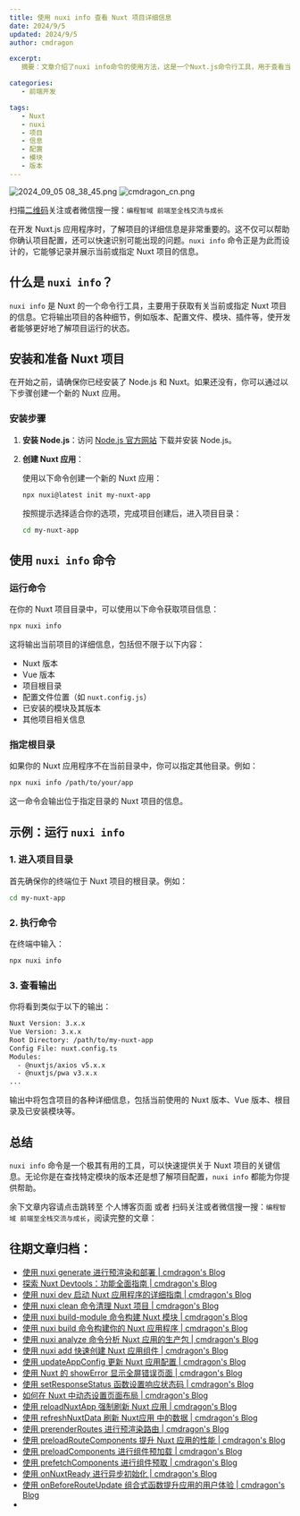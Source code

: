 ```yaml
---
title: 使用 nuxi info 查看 Nuxt 项目详细信息
date: 2024/9/5
updated: 2024/9/5
author: cmdragon

excerpt:
   摘要：文章介绍了nuxi info命令的使用方法，这是一个Nuxt.js命令行工具，用于查看当前或指定Nuxt项目的详细信息，包括版本号、配置、模块等，有助于开发者更好地管理和调试项目

categories:
   - 前端开发

tags:
   - Nuxt
   - nuxi
   - 项目
   - 信息
   - 配置
   - 模块
   - 版本
---
```


<img src="https://static.cmdragon.cn/blog/images/2024_09_05 08_38_45.png@blog" title="2024_09_05 08_38_45.png" alt="2024_09_05 08_38_45.png"/>

<img src="https://static.cmdragon.cn/blog/images/cmdragon_cn.png" title="cmdragon_cn.png" alt="cmdragon_cn.png"/>


扫描[二维码](https://static.cmdragon.cn/blog/images/cmdragon_cn.png)关注或者微信搜一搜：`编程智域 前端至全栈交流与成长`




在开发 Nuxt.js 应用程序时，了解项目的详细信息是非常重要的。这不仅可以帮助你确认项目配置，还可以快速识别可能出现的问题。`nuxi info` 命令正是为此而设计的，它能够记录并展示当前或指定 Nuxt 项目的信息。

## 什么是 `nuxi info`？

`nuxi info` 是 Nuxt 的一个命令行工具，主要用于获取有关当前或指定 Nuxt 项目的信息。它将输出项目的各种细节，例如版本、配置文件、模块、插件等，使开发者能够更好地了解项目运行的状态。

## 安装和准备 Nuxt 项目

在开始之前，请确保你已经安装了 Node.js 和 Nuxt。如果还没有，你可以通过以下步骤创建一个新的 Nuxt 应用。

### 安装步骤

1. **安装 Node.js**：访问 [Node.js 官方网站](https://nodejs.org/) 下载并安装 Node.js。

2. **创建 Nuxt 应用**：

   使用以下命令创建一个新的 Nuxt 应用：

   ```bash
   npx nuxi@latest init my-nuxt-app
   ```

   按照提示选择适合你的选项，完成项目创建后，进入项目目录：

   ```bash
   cd my-nuxt-app
   ```

## 使用 `nuxi info` 命令

### 运行命令

在你的 Nuxt 项目目录中，可以使用以下命令获取项目信息：

```bash
npx nuxi info
```

这将输出当前项目的详细信息，包括但不限于以下内容：

- Nuxt 版本
- Vue 版本
- 项目根目录
- 配置文件位置（如 `nuxt.config.js`）
- 已安装的模块及其版本
- 其他项目相关信息

### 指定根目录

如果你的 Nuxt 应用程序不在当前目录中，你可以指定其他目录。例如：

```bash
npx nuxi info /path/to/your/app
```

这一命令会输出位于指定目录的 Nuxt 项目的信息。

## 示例：运行 `nuxi info`

### 1. 进入项目目录

首先确保你的终端位于 Nuxt 项目的根目录。例如：

```bash
cd my-nuxt-app
```

### 2. 执行命令

在终端中输入：

```bash
npx nuxi info
```

### 3. 查看输出

你将看到类似于以下的输出：

```bash
Nuxt Version: 3.x.x
Vue Version: 3.x.x
Root Directory: /path/to/my-nuxt-app
Config File: nuxt.config.ts
Modules:
  - @nuxtjs/axios v5.x.x
  - @nuxtjs/pwa v3.x.x
...
```

输出中将包含项目的各种详细信息，包括当前使用的 Nuxt 版本、Vue 版本、根目录及已安装模块等。

## 总结

`nuxi info` 命令是一个极其有用的工具，可以快速提供关于 Nuxt 项目的关键信息。无论你是在查找特定模块的版本还是想了解项目配置，`nuxi info` 都能为你提供帮助。

余下文章内容请点击跳转至 个人博客页面 或者 扫码关注或者微信搜一搜：`编程智域 前端至全栈交流与成长`，阅读完整的文章：


## 往期文章归档：

- [使用 nuxi generate 进行预渲染和部署 | cmdragon's Blog](https://blog.cmdragon.cn/posts/ab02ca20e749/)
- [探索 Nuxt Devtools：功能全面指南 | cmdragon's Blog](https://blog.cmdragon.cn/posts/79fd8b17a254/)
- [使用 nuxi dev 启动 Nuxt 应用程序的详细指南 | cmdragon's Blog](https://blog.cmdragon.cn/posts/ef880861a974/)
- [使用 nuxi clean 命令清理 Nuxt 项目 | cmdragon's Blog](https://blog.cmdragon.cn/posts/e55433e2a415/)
- [使用 nuxi build-module 命令构建 Nuxt 模块 | cmdragon's Blog](https://blog.cmdragon.cn/posts/a9b4b6527399/)
- [使用 nuxi build 命令构建你的 Nuxt 应用程序 | cmdragon's Blog](https://blog.cmdragon.cn/posts/8d1953ced73e/)
- [使用 nuxi analyze 命令分析 Nuxt 应用的生产包 | cmdragon's Blog](https://blog.cmdragon.cn/posts/33e644a829be/)
- [使用 nuxi add 快速创建 Nuxt 应用组件 | cmdragon's Blog](https://blog.cmdragon.cn/posts/52ca85d04329/)
- [使用 updateAppConfig 更新 Nuxt 应用配置 | cmdragon's Blog](https://blog.cmdragon.cn/posts/17068dabc456/)
- [使用 Nuxt 的 showError 显示全屏错误页面 | cmdragon's Blog](https://blog.cmdragon.cn/posts/4f44ac49742b/)
- [使用 setResponseStatus 函数设置响应状态码 | cmdragon's Blog](https://blog.cmdragon.cn/posts/0e3e22c2447a/)
- [如何在 Nuxt 中动态设置页面布局 | cmdragon's Blog](https://blog.cmdragon.cn/posts/6168aad26848/)
- [使用 reloadNuxtApp 强制刷新 Nuxt 应用 | cmdragon's Blog](https://blog.cmdragon.cn/posts/c2c24219f5c0/)
- [使用 refreshNuxtData 刷新 Nuxt应用 中的数据 | cmdragon's Blog](https://blog.cmdragon.cn/posts/7696049934fb/)
- [使用 prerenderRoutes 进行预渲染路由 | cmdragon's Blog](https://blog.cmdragon.cn/posts/b28890e5d54d/)
- [使用 preloadRouteComponents 提升 Nuxt 应用的性能 | cmdragon's Blog](https://blog.cmdragon.cn/posts/851697425a66/)
- [使用 preloadComponents 进行组件预加载 | cmdragon's Blog](https://blog.cmdragon.cn/posts/6f58e9a6735b/)
- [使用 prefetchComponents 进行组件预取 | cmdragon's Blog](https://blog.cmdragon.cn/posts/a73257bce752/)
- [使用 onNuxtReady 进行异步初始化 | cmdragon's Blog](https://blog.cmdragon.cn/posts/64b599de0716/)
- [使用 onBeforeRouteUpdate 组合式函数提升应用的用户体验 | cmdragon's Blog](https://blog.cmdragon.cn/posts/cdd338b2e728/)
-


